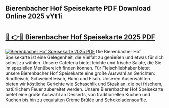 ## Bierenbacher Hof Speisekarte PDF Download Online 2025 vYt1i

# <h2><a href="http://gcebih.nevu.top/?p=Bierenbacher+Hof+Speisekarte">🔗 👉🔴 Bierenbacher Hof Speisekarte 2025 PDF</a></h2>

[![Bierenbacher Hof Speisekarte 2025 PDF](https://i.imgur.com/dBaPXMq.png)](http://gcebih.nevu.top/?p=Bierenbacher+Hof+Speisekarte)
Die Bierenbacher Hof Speisekarte ist eine Gelegenheit, die Vielfalt zu genießen und etwas für sich selbst zu wählen. Unsere Cafeteria bietet leichte und frische Salate, die Sie im speziellen Menübereich finden können. Für Fleischliebhaber bietet unsere Bierenbacher Hof Speisekarte eine große Auswahl an Gerichten: Rindfleisch, Schweinefleisch, Huhn und Fisch. Unseren Auserwählten bieten wir köstliche Gerichte wie Schaschlik und Steak an, die bei frischem, natürlichem Feuer zubereitet werden. Unsere Bierenbacher Hof Speisekarte bietet eine große Auswahl an Desserts, von traditionellen Kuchen und Kuchen bis hin zu exquisiten Crème Brûlée und Schokoladensouffle.
